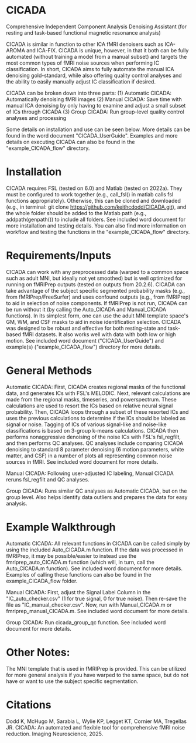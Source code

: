 # CICADA
Comprehensive Independent Component Analysis Denoising Assistant (for resting and task-based functional magnetic resonance analysis)

CICADA is similar in function to other ICA fMRI denoisers such as ICA-AROMA and ICA-FIX. CICADA is unique, however, in that it both can be fully automated (without training a model from a manual subset) and targets the most common types of fMRI noise sources when performing IC classification. In short, CICADA aims to fully automate the manual ICA denoising gold-standard, while also offering quality control analyses and the ability to easily manually adjust IC classification if desired.

CICADA can be broken down into three parts:
(1) Automatic CICADA: Automatically denoising fMRI images
(2) Manual CICADA: Save time with manual ICA denoising by only having to examine and adjust a small subset of ICs through CICADA
(3) Group CICADA: Run group-level quality control analyses and processing

Some details on installation and use can be seen below. More details can be found in the word document "CICADA_UserGuide". Examples and more details on executing CICADA can also be found in the "example_CICADA_flow" directory.

# Installation
CICADA requires FSL (tested on 6.0) and Matlab (tested on 2022a). They must be configured to work together (e.g., call_fsl() in matlab calls fsl functions appropriately). Otherwise, this can be cloned and downloaded (e.g., in terminal: git clone https://github.com/keithcdodd/CICADA.git), and the whole folder should be added to the Matlab path (e.g., addpath(genpath()) to include all folders. See included word document for more installation and testing details. You can also find more information on workflow and testing the functions in the "example_CICADA_flow" directory.

# Requirements/Inputs
CICADA can work with any preprocessed data (warped to a common space such as adult MNI, but ideally not yet smoothed) but is well optimized for running on fMRIPrep outputs (tested on outputs from 20.2.6). CICADA can take advantage of the subject specific segmented probability masks (e.g., from fMRIPrep/FreeSurfer) and uses confound outputs (e.g., from fMRIPrep) to aid in selection of noise components. If fMRIPrep is not run, CICADA can be run without it (by calling the Auto_CICADA and Manual_CICADA functions). In its simplest form, one can use the adult MNI template space's GM, WM, and CSF masks to aid in noise identification selection. CICADA was designed to be robust and effective for both resting-state and task-based fMRI datasets. It also works well with data with both low or high motion. See included word document ("CICADA_UserGuide") and example(s) ("example_CICADA_flow") directory for more details.

# General Methods
Automatic CICADA:
First, CICADA creates regional masks of the functional data, and generates ICs with FSL's MELODIC. Next, relevant calculations are made from the regional masks, timeseries, and powerspectrum. These calculations are used to resort the ICs based on relative neural signal probability. Then, CICADA loops through a subset of these resorted ICs and uses the previous calculations to determine if the ICs should be labeled as signal or noise. Tagging of ICs of various signal-like and noise-like classifications is based on 3-group k-means calculations. CICADA then performs nonaggressive denoising of the noise ICs with FSL's fsl_regfilt, and then performs QC analyses. QC analyses include comparing CICADA denoising to standard 8 parameter denoising (6 motion parameters, white matter, and CSF) in a number of plots all representing common noise sources in fMRI. See included word document for more details.

Manual CICADA:
Following user-adjusted IC labeling, Manual CICADA reruns fsl_regfilt and QC analyses.

Group CICADA:
Runs similar QC analyses as Automatic CICADA, but on the group level. Also helps identify data outliers and prepares the data for easy analysis.

# Example Walkthrough
Automatic CICADA:
All relevant functions in CICADA can be called simply by using the included Auto_CICADA.m function. If the data was processed in fMRIPrep, it may be possible/easier to instead use the fmriprep_auto_CICADA.m function (which will, in turn, call the Auto_CICADA.m function). See included word document for more details. Examples of calling these functions can also be found in the example_CICADA_flow folder.

Manual CICADA:
First, adjust the Signal Label Column in the "IC_auto_checker.csv" (1 for true signal, 0 for true noise). Then re-save the file as "IC_manual_checker.csv". Now, run with Manual_CICADA.m or fmriprep_manual_CICADA.m. See included word document for more details.

Group CICADA:
Run cicada_group_qc function. See included word document for more details.

# Other Notes:
The MNI template that is used in fMRIPrep is provided. This can be utilized for more general analysis if you have warped to the same space, but do not have or want to use the subject specific segmentation.

# Citations
Dodd K, McHugo M, Sarabia L, Wylie KP, Legget KT, Cornier MA, Tregellas JR. CICADA: An automated and flexible tool for comprehensive fMRI noise reduction. Imaging Neuroscience, 2025.

